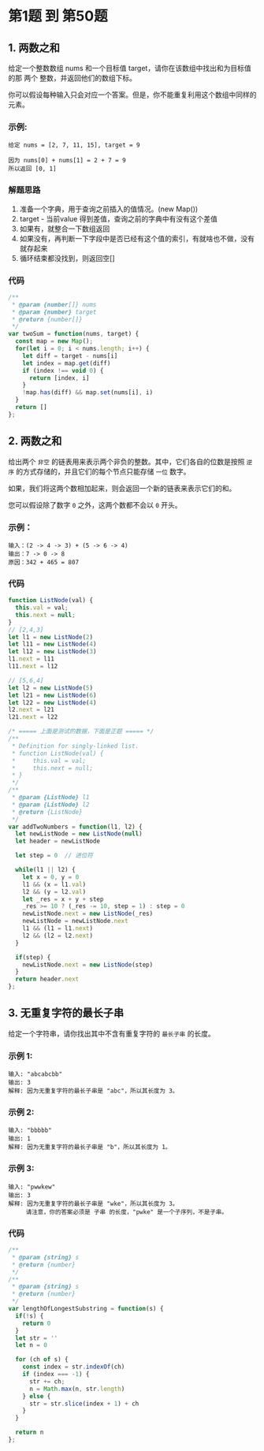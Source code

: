 # 第1题 到 第50题

## 1. 两数之和

给定一个整数数组 nums 和一个目标值 target，请你在该数组中找出和为目标值的那 两个 整数，并返回他们的数组下标。

你可以假设每种输入只会对应一个答案。但是，你不能重复利用这个数组中同样的元素。

### 示例:

```
给定 nums = [2, 7, 11, 15], target = 9

因为 nums[0] + nums[1] = 2 + 7 = 9
所以返回 [0, 1]
```

### 解题思路
1. 准备一个字典，用于查询之前插入的值情况。(new Map())
2. target - 当前value 得到差值，查询之前的字典中有没有这个差值
3. 如果有，就整合一下数组返回
4. 如果没有，再判断一下字段中是否已经有这个值的索引，有就啥也不做，没有就存起来
5. 循环结束都没找到，则返回空[]

### 代码
```js
/**
 * @param {number[]} nums
 * @param {number} target
 * @return {number[]}
 */
var twoSum = function(nums, target) {
  const map = new Map();
  for(let i = 0; i < nums.length; i++) {
    let diff = target - nums[i]
    let index = map.get(diff)
    if (index !== void 0) {
      return [index, i]
    }
    !map.has(diff) && map.set(nums[i], i)
  }
  return []
};
```

## 2. 两数之和

给出两个 `非空` 的链表用来表示两个非负的整数。其中，它们各自的位数是按照 `逆序` 的方式存储的，并且它们的每个节点只能存储 `一位` 数字。

如果，我们将这两个数相加起来，则会返回一个新的链表来表示它们的和。

您可以假设除了数字 `0` 之外，这两个数都不会以 `0` 开头。

### 示例：
```
输入：(2 -> 4 -> 3) + (5 -> 6 -> 4)
输出：7 -> 0 -> 8
原因：342 + 465 = 807
```

### 代码
```js
function ListNode(val) {
  this.val = val;
  this.next = null;
}
// [2,4,3]
let l1 = new ListNode(2)
let l11 = new ListNode(4)
let l12 = new ListNode(3)
l1.next = l11
l11.next = l12

// [5,6,4]
let l2 = new ListNode(5)
let l21 = new ListNode(6)
let l22 = new ListNode(4)
l2.next = l21
l21.next = l22

/* ===== 上面是测试的数据，下面是正题 ===== */
/**
 * Definition for singly-linked list.
 * function ListNode(val) {
 *     this.val = val;
 *     this.next = null;
 * }
 */
/**
 * @param {ListNode} l1
 * @param {ListNode} l2
 * @return {ListNode}
 */
var addTwoNumbers = function(l1, l2) {
  let newListNode = new ListNode(null)
  let header = newListNode

  let step = 0  // 进位符

  while(l1 || l2) {
    let x = 0, y = 0
    l1 && (x = l1.val)
    l2 && (y = l2.val)
    let _res = x + y + step
    _res >= 10 ? (_res -= 10, step = 1) : step = 0
    newListNode.next = new ListNode(_res)
    newListNode = newListNode.next
    l1 && (l1 = l1.next)
    l2 && (l2 = l2.next)
  }

  if(step) {
    newListNode.next = new ListNode(step)
  }
  return header.next
};
```


## 3. 无重复字符的最长子串
给定一个字符串，请你找出其中不含有重复字符的 `最长子串` 的长度。

### 示例 1:
```
输入: "abcabcbb"
输出: 3 
解释: 因为无重复字符的最长子串是 "abc"，所以其长度为 3。
```

### 示例 2:
```
输入: "bbbbb"
输出: 1
解释: 因为无重复字符的最长子串是 "b"，所以其长度为 1。
```

### 示例 3:
```
输入: "pwwkew"
输出: 3
解释: 因为无重复字符的最长子串是 "wke"，所以其长度为 3。
     请注意，你的答案必须是 子串 的长度，"pwke" 是一个子序列，不是子串。
```

### 代码
```js
/**
 * @param {string} s
 * @return {number}
 */
/**
 * @param {string} s
 * @return {number}
 */
var lengthOfLongestSubstring = function(s) {
  if(!s) {
    return 0
  }
  let str = ''
  let n = 0

  for (ch of s) {
    const index = str.indexOf(ch)
    if (index === -1) {
      str += ch;
      n = Math.max(n, str.length)
    } else {
      str = str.slice(index + 1) + ch
    }
  }

  return n
};
```